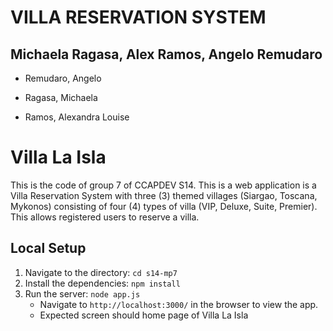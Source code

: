 # VILLA RESERVATION SYSTEM

## Michaela Ragasa, Alex Ramos, Angelo Remudaro

* Remudaro, Angelo

* Ragasa, Michaela

* Ramos, Alexandra Louise

# Villa La Isla
This is the code of group 7 of CCAPDEV S14. This is a web application is a Villa Reservation System with three (3) themed villages (Siargao, Toscana, Mykonos) consisting of four (4) types of villa (VIP, Deluxe, Suite, Premier). This allows registered users to reserve a villa.

## Local Setup
1. Navigate to the directory: `cd s14-mp7`
2. Install the dependencies: `npm install`
3. Run the server: `node app.js`
    * Navigate to `http://localhost:3000/` in the browser to view the app.
    * Expected screen should home page of Villa La Isla
